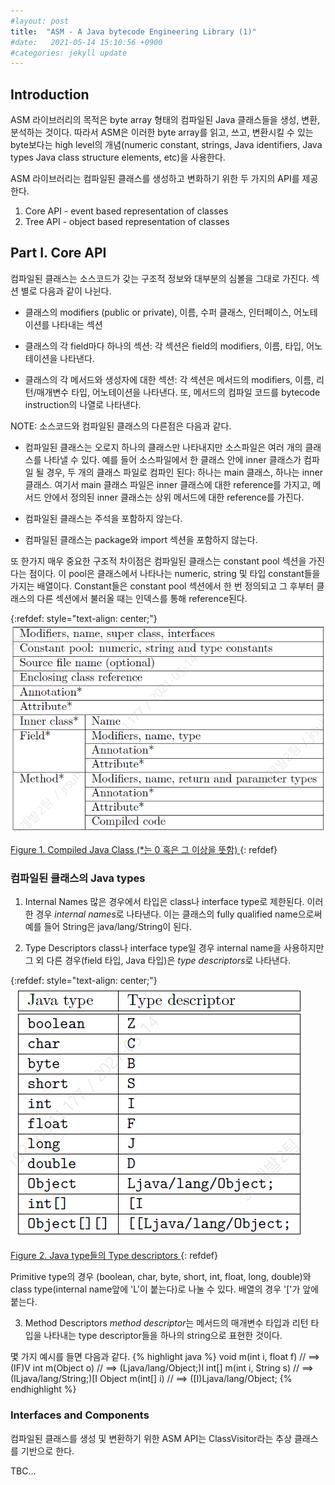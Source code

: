 ```yaml
---
#layout: post
title:  "ASM - A Java bytecode Engineering Library (1)"
#date:   2021-05-14 15:10:56 +0900
#categories: jekyll update
---
```


## Introduction
ASM 라이브러리의 목적은 byte array 형태의 컴파일된 Java 클래스들을 생성, 변환, 분석하는 것이다. 따라서 ASM은 이러한 byte array를 읽고, 쓰고, 변환시킬 수 있는 byte보다는 high level의 개념(numeric constant, strings, Java identifiers, Java types Java class structure elements, etc)을 사용한다.

ASM 라이브러리는 컴파일된 클래스를 생성하고 변화하기 위한 두 가지의 API를 제공한다.
1. Core API - event based representation of classes
2. Tree API - object based representation of classes

## Part I. Core API
컴파일된 클래스는 소스코드가 갖는 구조적 정보와 대부분의 심볼을 그대로 가진다. 섹션 별로 다음과 같이 나뉜다.
- 클래스의 modifiers (public or private), 이름, 수퍼 클래스, 인터페이스, 어노테이션를 나타내는 섹션

- 클래스의 각 field마다 하나의 섹션: 각 섹션은 field의 modifiers, 이름, 타입, 어노테이션을 나타낸다.

- 클래스의 각 메서드와 생성자에 대한 섹션: 각 섹션은 메서드의 modifiers, 이름, 리턴/매개변수 타입, 어노테이션을 나타낸다. 또, 메서드의 컴파일 코드를 bytecode instruction의 나열로 나타낸다.

NOTE: 소스코드와 컴파일된 클래스의 다른점은 다음과 같다.
- 컴파일된 클래스는 오로지 하나의 클래스만 나타내지만 소스파일은 여러 개의 클래스를 나타낼 수 있다. 예를 들어 소스파일에서 한 클래스 안에 inner 클래스가 컴파일 될 경우, 두 개의 클래스 파일로 컴파인 된다: 하나는 main 클래스, 하나는 inner 클래스. 여기서 main 클래스 파일은 inner 클래스에 대한 reference를 가지고, 메서드 안에서 정의된 inner 클래스는 상위 메서드에 대한 reference를 가진다.

- 컴파일된 클래스는 주석을 포함하지 않는다.

- 컴파일된 클래스는 package와 import 섹션을 포함하지 않는다.

또 한가지 매우 중요한 구조적 차이점은 컴파일된 클래스는 constant pool 섹션을 가진다는 점이다. 이 pool은 클래스에서 나타나는 numeric, string 및 타입 constant들을 가지는 배열이다.
Constant들은 constant pool 섹션에서 한 번 정의되고 그 후부터 클래스의 다른 섹션에서 불러올 때는 인덱스를 통해 reference된다.

{:refdef: style="text-align: center;"}
![Compiled JavaClass](/assets/img/compiled_javaclass.png)

<U>Figure 1. Compiled Java Class (*는 0 혹은 그 이상을 뜻함) </U>
{: refdef}


### 컴파일된 클래스의 Java types
1. Internal Names
많은 경우에서 타입은 class나 interface type로 제한된다. 이러한 경우 <i>internal names</i>로 나타낸다. 이는 클래스의 fully qualified name으로써 예를 들어 String은 java/lang/String이 된다.

2. Type Descriptors
class나 interface type일 경우 internal name을 사용하지만 그 외 다른 경우(field 타입, Java 타입)은 <i>type descriptors</i>로 나타낸다.

{:refdef: style="text-align: center;"}
![Compiled JavaClass](/assets/img/type_descriptors.png)

<U>Figure 2. Java type들의 Type descriptors </U>
{: refdef}

Primitive type의 경우 (boolean, char, byte, short, int, float, long, double)와 class type(internal name앞에 'L'이 붙는다)로 나눌 수 있다. 배열의 경우 '['가 앞에 붙는다.

3. Method Descriptors
<i>method descriptor</i>는 메서드의 매개변수 타입과 리턴 타입을 나타내는 type descriptor들을 하나의 string으로 표현한 것이다.

몇 가지 예시를 들면 다음과 같다.
{% highlight java %}
void m(int i, float f) // ==> (IF)V
int m(Object o) // ==> (Ljava/lang/Object;)I
int[] m(int i, String s) // ==> (ILjava/lang/String;)[I
Object m(int[] i) // ==> ([I)Ljava/lang/Object;
{% endhighlight %}

### Interfaces and Components
컴파일된 클래스를 생성 및 변환하기 위한 ASM API는 ClassVisitor라는 추상 클래스를 기반으로 한다.

TBC...